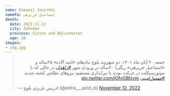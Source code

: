 ```yaml
---
name: Esmaeil Jazirehi
nameFa: اسماعیل جریزهی
death:
  date: 2022-11-11
  city: Zahedan
  province: Sistan and Baluchestan
  age: 20
images:
- img.jpg
---
```


<blockquote class="twitter-tweet"><p lang="fa" dir="rtl">جمعه ۲۰ آبان ماه ۱۴۰۱، دو شهروند بلوچ بنام‌های «امید آلاده» ٢۵ساله و «اسماعیل جریزهی» ریگی) ٢٠ساله در ورودی شهر <a href="https://twitter.com/hashtag/%D8%B2%D8%A7%D9%87%D8%AF%D8%A7%D9%86?src=hash&amp;ref_src=twsrc%5Etfw">#زاهدان</a> در حالی که با موتورسیکلت در حرکت بودند با تیراندازی مستقیم نیروهای نظامی کشته شدند. <a href="https://twitter.com/hashtag/%D9%85%D9%87%D8%B3%D8%A7_%D8%A7%D9%85%DB%8C%D9%86%DB%8C?src=hash&amp;ref_src=twsrc%5Etfw">#مهسا_امینی</a> <a href="https://t.co/jOfvOBIzvm">pic.twitter.com/jOfvOBIzvm</a></p>&mdash; ادریس عزیزی بلوچ (@edris___azizi_b) <a href="https://twitter.com/edris___azizi_b/status/1591231716676767744?ref_src=twsrc%5Etfw">November 12, 2022</a></blockquote> <script async src="https://platform.twitter.com/widgets.js" charset="utf-8"></script>